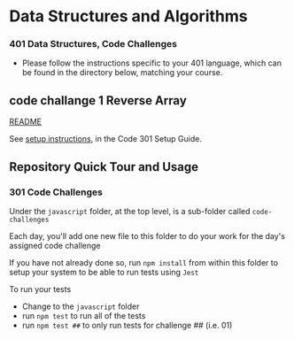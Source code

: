 # Data Structures and Algorithms

### 401 Data Structures, Code Challenges

- Please follow the instructions specific to your 401 language, which can be found in the directory below, matching your course.



## code challange 1 Reverse Array

 [README](https://github.com/MasteRminD6666/data-structures-and-algorithms/blob/main/CodeChallnge401/Challenge01/README.md)


See [setup instructions](https://codefellows.github.io/setup-guide/code-301/3-code-challenges), in the Code 301 Setup Guide.

## Repository Quick Tour and Usage

### 301 Code Challenges

Under the `javascript` folder, at the top level, is a sub-folder called `code-challenges`

Each day, you'll add one new file to this folder to do your work for the day's assigned code challenge

If you have not already done so, run `npm install` from within this folder to setup your system to be able to run tests using `Jest`

To run your tests

- Change to the `javascript` folder
- run `npm test` to run all of the tests
- run `npm test ##` to only run tests for challenge ## (i.e. 01)



